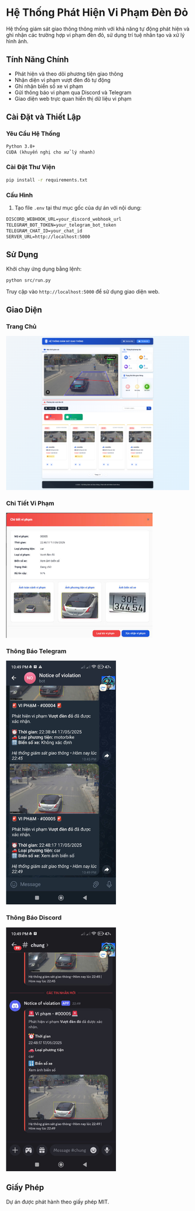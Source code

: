 # Hệ Thống Phát Hiện Vi Phạm Đèn Đỏ

Hệ thống giám sát giao thông thông minh với khả năng tự động phát hiện và ghi nhận các trường hợp vi phạm đèn đỏ, sử dụng trí tuệ nhân tạo và xử lý hình ảnh.

## Tính Năng Chính

- Phát hiện và theo dõi phương tiện giao thông
- Nhận diện vi phạm vượt đèn đỏ tự động
- Ghi nhận biển số xe vi phạm
- Gửi thông báo vi phạm qua Discord và Telegram
- Giao diện web trực quan hiển thị dữ liệu vi phạm

## Cài Đặt và Thiết Lập

### Yêu Cầu Hệ Thống

```
Python 3.8+
CUDA (khuyến nghị cho xử lý nhanh)
```

### Cài Đặt Thư Viện

```bash
pip install -r requirements.txt
```

### Cấu Hình

1. Tạo file `.env` tại thư mục gốc của dự án với nội dung:

```
DISCORD_WEBHOOK_URL=your_discord_webhook_url
TELEGRAM_BOT_TOKEN=your_telegram_bot_token
TELEGRAM_CHAT_ID=your_chat_id
SERVER_URL=http://localhost:5000
```

## Sử Dụng

Khởi chạy ứng dụng bằng lệnh:

```bash
python src/run.py
```

Truy cập vào `http://localhost:5000` để sử dụng giao diện web.

## Giao Diện

### Trang Chủ

<img src="src/data/img/img_trangchu.png" alt="Trang chủ hệ thống" width="500"/>

### Chi Tiết Vi Phạm

<img src="src/data/img/img_vipham.jpg" alt="Chi tiết vi phạm" width="400"/>

### Thông Báo Telegram

<img src="src/data/img/img_tele.jpg" alt="Thông báo qua Telegram" width="300"/>

### Thông Báo Discord

<img src="src/data/img/img_discord.jpg" alt="Thông báo qua Discord" width="300"/>

## Giấy Phép

Dự án được phát hành theo giấy phép MIT.
